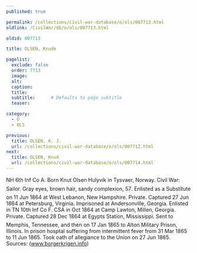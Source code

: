 ```yaml
---
published: true

permalink: /collections/civil-war-database/o/ols/007713.html
oldlink: /CivilWar/db/o/ols/007713.html

oldid: 007713

title: OLSEN, Knude

pagelist:
  exclude: false
  order: 7713
  image: 
  alt:
  caption:
  title:
  subtitle:      # Defaults to page subtitle
  teaser:

category: 
  - O 
  - OLS

previous:
  title: OLSEN, K. J.
  url: /collections/civil-war-database/o/ols/007712.html  
next:
  title: OLSEN, Knud
  url: /collections/civil-war-database/o/ols/007714.html   
---
```

NH 6th Inf Co A. Born &#147;Knut Olsen Hulyvik&#148; in Tysvaer, Norway. Civil War: Sailor. Gray eyes, brown hair, sandy complexion, 5&#146;7&#148;. Enlisted as a Substitute on 11 Jun 1864 at West Lebanon, New Hampshire. Private. Captured 27 Jun 1864 at Petersburg, Virginia. Imprisoned at Andersonville, Georgia. Enlisted in TN 10th Inf Co F. CSA in Oct 1864 at Camp Lawton, Millen, Georgia. Private. Captured 28 Dec 1864 at Egypt&#146;s Station, Mississippi. Sent to Memphis, Tennessee, and then on 17 Jan 1865 to Alton Military Prison, Illinois. In prison hosptal suffering from intermittent fever from 31 Mar 1865 to 11 Jun 1865. Took oath of allegiance to the Union on 27 Jun 1865. Sources: (www.borgerkrigen.info)